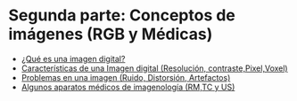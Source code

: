 
# Segunda parte: Conceptos de imágenes (RGB y Médicas)
- [¿Qué es una imagen digital?](https://github.com/RocaBilly/Procesamiento-de-im-genes-m-dicas-con-Python/tree/conceptos-de-im%C3%A1genes/%C2%BFQu%C3%A9%20es%20una%20imagen%20digital%3F)
- [Características de una Imagen digital (Resolución, contraste,Pixel,Voxel)](https://github.com/RocaBilly/Procesamiento-de-im-genes-m-dicas-con-Python/tree/conceptos-de-im%C3%A1genes/Caracter%C3%ADsticas%20de%20una%20imagen%20digital)
- [Problemas en una imagen (Ruido, Distorsión, Artefactos)](https://github.com/RocaBilly/Procesamiento-de-im-genes-m-dicas-con-Python/tree/conceptos-de-im%C3%A1genes/Problemas%20de%20una%20im%C3%A1gen)
- [Algunos aparatos médicos de imagenología (RM,TC y US)](https://github.com/RocaBilly/Procesamiento-de-im-genes-m-dicas-con-Python/blob/conceptos-de-im%C3%A1genes/Algunos%20aparatos%20m%C3%A9dicos%20de%20imagenolog%C3%ADa/README.md)




